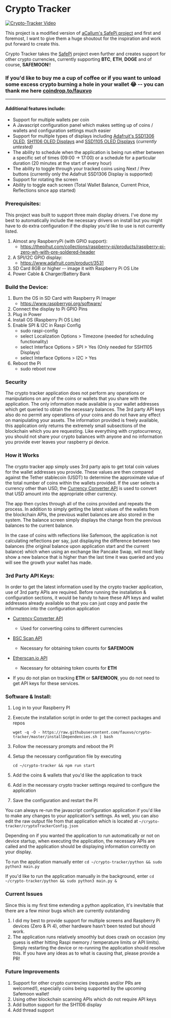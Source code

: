 # Crypto Tracker

[![Crypto-Tracker Video](https://img.youtube.com/vi/Dk3PGryk1vc/0.jpg)](https://www.youtube.com/watch?v=Dk3PGryk1vc)

This project is a modified version of [aCallum's SafePi project](https://github.com/aCallum/SafePi) and first and foremost, I want to give them a huge shoutout for the inspiration and work put forward to create this.

Crypto Tracker takes the [SafePi](https://github.com/aCallum/SafePi) project even further and creates support for other crypto currencies, currently supporting **BTC**, **ETH**, **DOGE** and of course, **SAFEMOON**!!

### If you'd like to buy me a cup of coffee or if you want to unload some excess crypto burning a hole in your wallet 😂 -- you can thank me here [coindrop.to/fauxvo](https://coindrop.to/fauxvo)

---

#### Additional features include:

- Support for multiple wallets per coin
- A Javascript configuration panel which makes setting up of coins / wallets and configuration settings much easier
- Support for multiple types of displays including [Adafruit's SSD1306 OLED](https://www.adafruit.com/product/3531), [SH1106 OLED Displays](https://www.waveshare.com/wiki/1.3inch_OLED_HAT) and [SSD1105 OLED Displays](https://thepihut.com/collections/raspberry-pi-screens/products/128x32-2-23inch-oled-display-hat-for-raspberry-pi) (_currently untested)_
- The ability to schedule when the application is being run either between a specific set of times (09:00 -> 17:00) or a schedule for a particular duration (20 minutes at the start of every hour)
- The ability to toggle through your tracked coins using Next / Prev buttons (currently only the Adafruit SSD1306 Display is supported)
- Support for rotating the screen
- Ability to toggle each screen (Total Wallet Balance, Current Price, Reflections since app started)

### Prerequisites:

This project was built to support three main display drivers. I've done my best to automatically include the necessary drivers on install but you might have to do extra configuration if the display you'd like to use is not currently listed.

1. Almost any RaspberryPi (with GPIO support):
   - https://thepihut.com/collections/raspberry-pi/products/raspberry-pi-zero-wh-with-pre-soldered-header
2. A SPI/I2C GPIO display:
   - https://www.adafruit.com/product/3531
3. SD Card 8GB or higher -- image it with Raspberry Pi OS Lite
4. Power Cable & Charger/Battery Bank

### Build the Device:

1. Burn the OS in SD Card with Raspberry Pi Imager
   - https://www.raspberrypi.org/software/
2. Connect the display to Pi GPIO Pins
3. Plug in Power
4. Install OS (Raspberry Pi OS Lite)
5. Enable SPI & I2C in Raspi Config
   - sudo raspi-config
   - select Localization Options > Timezone (needed for scheduling functionality)
   - select Interface Options > SPI > Yes (Only needed for SSH1105 Displays)
   - select Interface Options > I2C > Yes
6. Reboot the Pi
   - sudo reboot now

### Security

The crypto tracker application does not perform any operations or manipulations on any of the coins or wallets that you share with the application. The only information made available is your wallet addresses which get queried to obtain the necessary balances. The 3rd party API keys also do no permit any operations of your coins and do not have any effect on manipulating your assets. The information provided is freely available, this application only returns the extremely small subsections of the blockchain which you are requesting. Like everything with cryptocurrency, you should not share your crypto balances with anyone and no information you provide ever leaves your raspberry pi device.

### How it Works

The crypto tracker app simply uses 3rd party apis to get total coin values for the wallet addresses you provide. These values are then compared against the Tether stablecoin (USDT) to determine the approximate value of the total number of coins within the wallets provided. If the user selects a currency other than USD, the [Currency Converter API](https://free.currencyconverterapi.com/free-api-key) is used to convert that USD amount into the appropriate other currency.

The app then cycles through all of the coins provided and repeats the process. In addition to simply getting the latest values of the wallets from the blockchain APIs, the previous wallet balances are also stored in the system. The balance screen simply displays the change from the previous balances to the current balance.

In the case of coins with reflections like Safemoon, the application is not calculating reflections per say, just displaying the difference between two balances (the original balance upon application start and the current balance) which when using an exchange like Pancake Swap, will most likely show a new balance that is higher than the last time it was queried and you will see the growth your wallet has made.

### 3rd Party API Keys:

In order to get the latest information used by the crypto tracker application, use of 3rd party APIs are required. Before running the installation & configuration sections, it would be handy to have these API keys and wallet addresses already available so that you can just copy and paste the information into the configuration application

- [Currency Converter API](https://free.currencyconverterapi.com/free-api-key)
  - Used for converting coins to different currencies
- [BSC Scan API](https://bscscan.com/register)
  - Necessary for obtaining token counts for **SAFEMOON**
- [Etherscan.io API](https://etherscan.io/register)

  - Necessary for obtaining token counts for **ETH**

- If you do not plan on tracking **ETH** or **SAFEMOON**, you do not need to get API keys for these services.

### Software & Install:

1. Log in to your Raspberry PI
2. Execute the installation script in order to get the correct packages and repos

   `wget -q -O - https://raw.githubusercontent.com/fauxvo/crypto-tracker/master/installDependencies.sh | bash`

3. Follow the necessary prompts and reboot the PI
4. Setup the necessary configuration file by executing

   `cd ~/crypto-tracker && npm run start`

5. Add the coins & wallets that you'd like the application to track
6. Add in the necessary crypto tracker settings required to configure the application
7. Save the configuration and restart the PI

You can always re-run the javascript configuration application if you'd like to make any changes to your application's settings. As well, you can also edit the raw output file from that application which is located at `~/crypto-tracker/cryptoTrackerConfig.json`

Depending on if you wanted the application to run automatically or not on device startup, when executing the application, the necessary APIs are called and the application should be displaying information correctly on your display.

To run the application manually enter
`cd ~/crypto-tracker/python && sudo python3 main.py`

If you'd like to run the application manually in the background, enter
`cd ~/crypto-tracker/python && sudo python3 main.py &`

### Current Issues

Since this is my first time extending a python application, it's inevitable that there are a few minor bugs which are currently outstanding

1. I did my best to provide support for multiple screens and Raspberry Pi devices (Zero & Pi 4), other hardware hasn't been tested but should work.
2. The application runs relatively smoothly but does crash on occasion (my guess is either hitting Raspi memory / temperature limits or API limits). Simply restarting the device or re-running the application should resolve this. If you have any ideas as to what is causing that, please provide a PR!

### Future Improvements

1. Support for other crypto currencies (requests and/or PRs are welcomed!), especially coins being supported by the upcoming Safemoon wallet!
2. Using other blockchain scanning APIs which do not require API keys
3. Add button support for the SH1106 display
4. Add thread support

